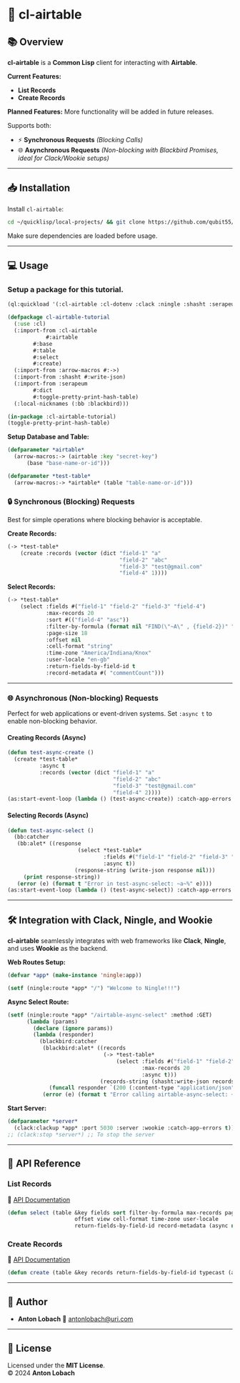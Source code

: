 # 🚀 **cl-airtable**

## 📚 **Overview**

**cl-airtable** is a **Common Lisp** client for interacting with **Airtable**.  

**Current Features:**  
- **List Records**  
- **Create Records**  

**Planned Features:** More functionality will be added in future releases.  

Supports both:  
- ⚡ **Synchronous Requests** *(Blocking Calls)*  
- 🌐 **Asynchronous Requests** *(Non-blocking with Blackbird Promises, ideal for Clack/Wookie setups)*  

---

## 📥 **Installation**

Install `cl-airtable`:

```sh
cd ~/quicklisp/local-projects/ && git clone https://github.com/qubit55/cl-airtable.git
```

Make sure dependencies are loaded before usage.

---

## 💻 **Usage**

### Setup a package for this tutorial.

```lisp
(ql:quickload '(:cl-airtable :cl-dotenv :clack :ningle :shasht :serapeum :cl-dotenv))

(defpackage cl-airtable-tutorial
  (:use :cl)
  (:import-from :cl-airtable
	        #:airtable
		#:base
		#:table
		#:select
		#:create)
  (:import-from :arrow-macros #:->)
  (:import-from :shasht #:write-json)
  (:import-from :serapeum
		#:dict
		#:toggle-pretty-print-hash-table)
  (:local-nicknames (:bb :blackbird)))

(in-package :cl-airtable-tutorial)
(toggle-pretty-print-hash-table)
```

**Setup Database and Table:**

```lisp
(defparameter *airtable*
  (arrow-macros:-> (airtable :key "secret-key")
      (base "base-name-or-id")))

(defparameter *test-table*
  (arrow-macros:-> *airtable* (table "table-name-or-id")))
```

### 🔒 **Synchronous (Blocking) Requests**

Best for simple operations where blocking behavior is acceptable.

**Create Records:**

```lisp
(-> *test-table*
    (create :records (vector (dict "field-1" "a"
                                   "field-2" "abc"
                                   "field-3" "test@gmail.com"
                                   "field-4" 1))))
```

**Select Records:**

```lisp
(-> *test-table*
    (select :fields #("field-1" "field-2" "field-3" "field-4")
            :max-records 20
            :sort #(("field-4" "asc"))
            :filter-by-formula (format nil "FIND(\"~A\" , {field-2})" "abc")
            :page-size 18
            :offset nil
            :cell-format "string"
            :time-zone "America/Indiana/Knox"
            :user-locale "en-gb"
            :return-fields-by-field-id t
            :record-metadata #( "commentCount")))
```

---

### 🌐 **Asynchronous (Non-blocking) Requests**

Perfect for web applications or event-driven systems. Set `:async t` to enable non-blocking behavior.

#### **Creating Records (Async)**

```lisp
(defun test-async-create ()
  (create *test-table*
          :async t
          :records (vector (dict "field-1" "a"
                                 "field-2" "abc"
                                 "field-3" "test@gmail.com"
                                 "field-4" 2))))
(as:start-event-loop (lambda () (test-async-create)) :catch-app-errors t)
```

#### **Selecting Records (Async)**

```lisp
(defun test-async-select ()
  (bb:catcher
   (bb:alet* ((response
                      (select *test-table*
                              :fields #("field-1" "field-2" "field-3" "field-4")
                              :async t))
                     (response-string (write-json response nil)))
     (print response-string))
   (error (e) (format t "Error in test-async-select: ~a~%" e))))
(as:start-event-loop (lambda () (test-async-select)) :catch-app-errors t)
```

---

## 🛠️ **Integration with Clack, Ningle, and Wookie**

**cl-airtable** seamlessly integrates with web frameworks like **Clack**, **Ningle**, and uses **Wookie** as the backend.


**Web Routes Setup:**

```lisp
(defvar *app* (make-instance 'ningle:app))

(setf (ningle:route *app* "/") "Welcome to Ningle!!!")
```

**Async Select Route:**

```lisp
(setf (ningle:route *app* "/airtable-async-select" :method :GET)
      (lambda (params)
        (declare (ignore params))
        (lambda (responder)
          (blackbird:catcher
           (blackbird:alet* ((records
                              (-> *test-table*
                                  (select :fields #("field-1" "field-2" "field-3" "field-4")
                                          :max-records 20
                                          :async t)))
                             (records-string (shasht:write-json records nil)))
             (funcall responder `(200 (:content-type "application/json") (,records-string))))
           (error (e) (format t "Error calling airtable-async-select: ~a~%" e))))))
```

**Start Server:**

```lisp
(defparameter *server*
  (clack:clackup *app* :port 5030 :server :wookie :catch-app-errors t))
;; (clack:stop *server*) ;; To stop the server
```

---

## 📖 **API Reference**

### **List Records**
🔗 [API Documentation](https://airtable.com/developers/web/api/list-records)

```lisp
(defun select (table &key fields sort filter-by-formula max-records page-size
                     offset view cell-format time-zone user-locale
                     return-fields-by-field-id record-metadata (async nil)))
```

### **Create Records**
🔗 [API Documentation](https://airtable.com/developers/web/api/create-records)

```lisp
(defun create (table &key records return-fields-by-field-id typecast (async nil)))
```

---

## 👤 **Author**

- **Anton Lobach** 📧 [antonlobach@uri.com](mailto:antonlobach@uri.com)

---

## 📄 **License**

Licensed under the **MIT License**.  
©️ 2024 **Anton Lobach**
